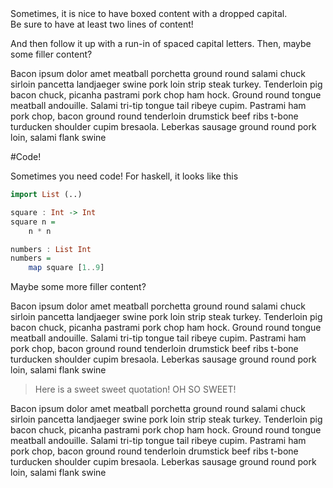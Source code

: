 



<div class="boxed drop-first">
Sometimes, it is nice to have boxed content with a dropped capital.<br />
Be sure to have at least two lines of content!
</div>


<span class="run-in">And then follow it up</span> with a run-in of spaced capital letters.  Then, maybe some filler content?

Bacon ipsum dolor amet meatball porchetta ground round salami chuck sirloin pancetta landjaeger swine pork loin strip steak turkey. Tenderloin pig bacon chuck, picanha pastrami pork chop ham hock. Ground round tongue meatball andouille. Salami tri-tip tongue tail ribeye cupim. Pastrami ham pork chop, bacon ground round tenderloin drumstick beef ribs t-bone turducken shoulder cupim bresaola. Leberkas sausage ground round pork loin, salami flank swine

#Code!

Sometimes you need code!
For haskell, it looks like this

````haskell
import List (..)

square : Int -> Int
square n =
    n * n

numbers : List Int
numbers =
    map square [1..9]
````

Maybe some more filler content?

Bacon ipsum dolor amet meatball porchetta ground round salami chuck sirloin pancetta landjaeger swine pork loin strip steak turkey. Tenderloin pig bacon chuck, picanha pastrami pork chop ham hock. Ground round tongue meatball andouille. Salami tri-tip tongue tail ribeye cupim. Pastrami ham pork chop, bacon ground round tenderloin drumstick beef ribs t-bone turducken shoulder cupim bresaola. Leberkas sausage ground round pork loin, salami flank swine

<blockquote>
Here is a sweet sweet quotation! OH SO SWEET!
</blockquote>

Bacon ipsum dolor amet meatball porchetta ground round salami chuck sirloin pancetta landjaeger swine pork loin strip steak turkey. Tenderloin pig bacon chuck, picanha pastrami pork chop ham hock. Ground round tongue meatball andouille. Salami tri-tip tongue tail ribeye cupim. Pastrami ham pork chop, bacon ground round tenderloin drumstick beef ribs t-bone turducken shoulder cupim bresaola. Leberkas sausage ground round pork loin, salami flank swine